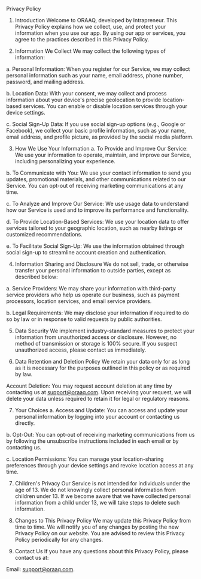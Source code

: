 
Privacy Policy


1. Introduction
Welcome to ORAAQ, developed by Intrapreneur. This Privacy Policy explains how we collect, use, and protect your information when you use our app. By using our app or services, you agree to the practices described in this Privacy Policy.

2. Information We Collect
We may collect the following types of information:

a. Personal Information: When you register for our Service, we may collect personal information such as your name, email address, phone number, password, and mailing address.

b. Location Data: With your consent, we may collect and process information about your device's precise geolocation to provide location-based services. You can enable or disable location services through your device settings.

c. Social Sign-Up Data: If you use social sign-up options (e.g., Google or Facebook), we collect your basic profile information, such as your name, email address, and profile picture, as provided by the social media platform.

3. How We Use Your Information
a. To Provide and Improve Our Service: We use your information to operate, maintain, and improve our Service, including personalizing your experience.

b. To Communicate with You: We use your contact information to send you updates, promotional materials, and other communications related to our Service. You can opt-out of receiving marketing communications at any time.

c. To Analyze and Improve Our Service: We use usage data to understand how our Service is used and to improve its performance and functionality.

d. To Provide Location-Based Services: We use your location data to offer services tailored to your geographic location, such as nearby listings or customized recommendations.

e. To Facilitate Social Sign-Up: We use the information obtained through social sign-up to streamline account creation and authentication.

4. Information Sharing and Disclosure
We do not sell, trade, or otherwise transfer your personal information to outside parties, except as described below:

a. Service Providers: We may share your information with third-party service providers who help us operate our business, such as payment processors, location services, and email service providers.

b. Legal Requirements: We may disclose your information if required to do so by law or in response to valid requests by public authorities.

5. Data Security
We implement industry-standard measures to protect your information from unauthorized access or disclosure. However, no method of transmission or storage is 100% secure. If you suspect unauthorized access, please contact us immediately.

6. Data Retention and Deletion Policy
We retain your data only for as long as it is necessary for the purposes outlined in this policy or as required by law.

Account Deletion: You may request account deletion at any time by contacting us at support@oraaq.com. Upon receiving your request, we will delete your data unless required to retain it for legal or regulatory reasons.

7. Your Choices
a. Access and Update: You can access and update your personal information by logging into your account or contacting us directly.

b. Opt-Out: You can opt-out of receiving marketing communications from us by following the unsubscribe instructions included in each email or by contacting us.

c. Location Permissions: You can manage your location-sharing preferences through your device settings and revoke location access at any time.

7. Children's Privacy
Our Service is not intended for individuals under the age of 13. We do not knowingly collect personal information from children under 13. If we become aware that we have collected personal information from a child under 13, we will take steps to delete such information.

8. Changes to This Privacy Policy
We may update this Privacy Policy from time to time. We will notify you of any changes by posting the new Privacy Policy on our website. You are advised to review this Privacy Policy periodically for any changes.

9. Contact Us
If you have any questions about this Privacy Policy, please contact us at:

Email: support@oraaq.com.
